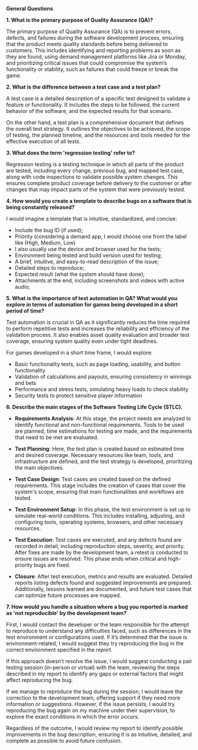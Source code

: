 **General Questions**

**1\. What is the primary purpose of Quality Assurance (QA)?**

The primary purpose of Quality Assurance (QA) is to prevent errors, defects, and failures during the software development process, ensuring that the product meets quality standards before being delivered to customers. This includes identifying and reporting problems as soon as they are found, using demand management platforms like Jira or Monday, and prioritizing critical issues that could compromise the system’s functionality or stability, such as failures that could freeze or break the game.

**2\. What is the difference between a test case and a test plan?**

A test case is a detailed description of a specific test designed to validate a feature or functionality. It includes the steps to be followed, the current behavior of the software, and the expected results for that scenario.

On the other hand, a test plan is a comprehensive document that defines the overall test strategy. It outlines the objectives to be achieved, the scope of testing, the planned timeline, and the resources and tools needed for the effective execution of all tests.

**3\. What does the term 'regression testing' refer to?**

Regression testing is a testing technique in which all parts of the product are tested, including every change, previous bug, and mapped test case, along with code inspections to validate possible system changes. This ensures complete product coverage before delivery to the customer or after changes that may impact parts of the system that were previously tested.

**4\. How would you create a template to describe bugs on a software that is being constantly released?**

I would imagine a template that is intuitive, standardized, and concise:

* Include the bug ID (if used);  
* Priority (considering a demand app, I would choose one from the label like (High, Medium, Low)  
* I also usually use the device and browser used for the tests;  
* Environment being tested and build version used for testing;  
* A brief, intuitive, and easy-to-read description of the issue;  
* Detailed steps to reproduce;  
* Expected result (what the system should have done);  
* Attachments at the end, including screenshots and videos with active audio;

**5\. What is the importance of test automation in QA? What would you explore in terms of automation for games being developed in a short period of time?**

Test automation is crucial in QA as it significantly reduces the time required to perform repetitive tests and increases the reliability and efficiency of the validation process. It also enables asset quality evaluation and broader test coverage, ensuring system quality even under tight deadlines.

For games developed in a short time frame, I would explore:

* Basic functionality tests, such as page loading, usability, and button functionality  
* Validation of calculations and payouts, ensuring consistency in winnings and bets  
* Performance and stress tests, simulating heavy loads to check stability  
* Security tests to protect sensitive player information

**6\. Describe the main stages of the Software Testing Life Cycle (STLC).**

* **Requirements Analysis**: At this stage, the project needs are analyzed to identify functional and non-functional requirements. Tools to be used are planned, time estimations for testing are made, and the requirements that need to be met are evaluated.

* **Test Planning**: Here, the test plan is created based on estimated time and desired coverage. Necessary resources like team, tools, and infrastructure are defined, and the test strategy is developed, prioritizing the main objectives.

* **Test Case Design**: Test cases are created based on the defined requirements. This stage includes the creation of cases that cover the system's scope, ensuring that main functionalities and workflows are tested.

* **Test Environment Setup**: In this phase, the test environment is set up to simulate real-world conditions. This includes installing, adjusting, and configuring tools, operating systems, browsers, and other necessary resources.

* **Test Execution**: Test cases are executed, and any defects found are recorded in detail, including reproduction steps, severity, and priority. After fixes are made by the development team, a retest is conducted to ensure issues are resolved. This phase ends when critical and high-priority bugs are fixed.

* **Closure**: After test execution, metrics and results are evaluated. Detailed reports listing defects found and suggested improvements are prepared. Additionally, lessons learned are documented, and future test cases that can optimize future processes are mapped.

**7\. How would you handle a situation where a bug you reported is marked as 'not reproducible' by the development team?**

First, I would contact the developer or the team responsible for the attempt to reproduce to understand any difficulties faced, such as differences in the test environment or configurations used. If it’s determined that the issue is environment-related, I would suggest they try reproducing the bug in the correct environment specified in the report.

If this approach doesn’t resolve the issue, I would suggest conducting a pair testing session (in-person or virtual) with the team, reviewing the steps described in my report to identify any gaps or external factors that might affect reproducing the bug.

If we manage to reproduce the bug during the session, I would leave the correction to the development team, offering support if they need more information or suggestions. However, if the issue persists, I would try reproducing the bug again on my machine under their supervision, to explore the exact conditions in which the error occurs.

Regardless of the outcome, I would review my report to identify possible improvements in the bug description, ensuring it is as intuitive, detailed, and complete as possible to avoid future confusion.
